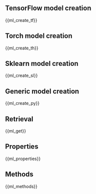 ## TensorFlow model creation

{{ml_create_tf}}

## Torch model creation

{{ml_create_th}}

## Sklearn model creation

{{ml_create_sl}}

## Generic model creation

{{ml_create_py}}

## Retrieval

{{ml_get}}

## Properties

{{ml_properties}}

## Methods

{{ml_methods}}
